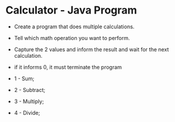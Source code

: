 # Calculator - Java Program

- Create a program that does multiple calculations.

- Tell which math operation you want to perform.
- Capture the 2 values and inform the result and wait for the next calculation.
- if it informs 0, it must terminate the program

- 1 - Sum;
- 2 - Subtract;
- 3 - Multiply;
- 4 - Divide;